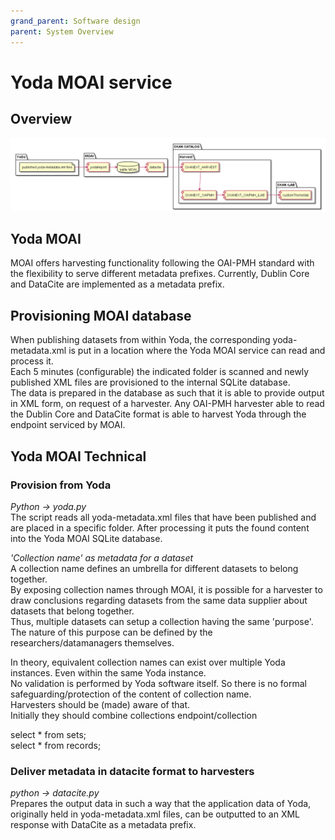 ```yaml
---
grand_parent: Software design
parent: System Overview
---
```

# Yoda MOAI service

## Overview
![Overview MOAI-CKAN](img/moai-ckan.png)

## Yoda MOAI
MOAI offers harvesting functionality following the OAI-PMH standard with the flexibility to serve different metadata prefixes.
Currently, Dublin Core and DataCite are implemented as a metadata prefix.

## Provisioning MOAI database
When publishing datasets from within Yoda, the corresponding yoda-metadata.xml is put in a location where the Yoda MOAI service can read and process it.  
Each 5 minutes (configurable) the indicated folder is scanned and newly published XML files are provisioned to the internal SQLite database.  
The data is prepared in the database as such that it is able to provide output in XML form, on request of a harvester.
Any OAI-PMH harvester able to read the Dublin Core and DataCite format is able to harvest Yoda through the endpoint serviced by MOAI.

## Yoda MOAI Technical
### Provision from Yoda  
*Python -> yoda.py*  
The  script reads all yoda-metadata.xml files that have been published and are placed in a specific folder.
After processing it puts the found content into the Yoda MOAI SQLite database.

*'Collection name' as metadata for a dataset*  
A collection name defines an umbrella for different datasets to belong together.  
By exposing collection names through MOAI, it is possible for a harvester to draw conclusions regarding datasets from the same data supplier about datasets that belong together.  
Thus, multiple datasets can setup a collection having the same 'purpose'.  
The nature of this purpose can be defined by the researchers/datamanagers themselves.  

In theory, equivalent collection names can exist over multiple Yoda instances.
Even within the same Yoda instance.  
No validation is performed by Yoda software itself.
So there is no formal safeguarding/protection of the content of collection name.  
Harvesters should be (made) aware of that.  
Initially they should combine collections endpoint/collection


select * from sets;  
select * from records;

### Deliver metadata in datacite format to harvesters  
*python -> datacite.py*  
Prepares the output data in such a way that the application data of Yoda, originally held in yoda-metadata.xml files, can be outputted to an XML response with DataCite as a metadata prefix.
